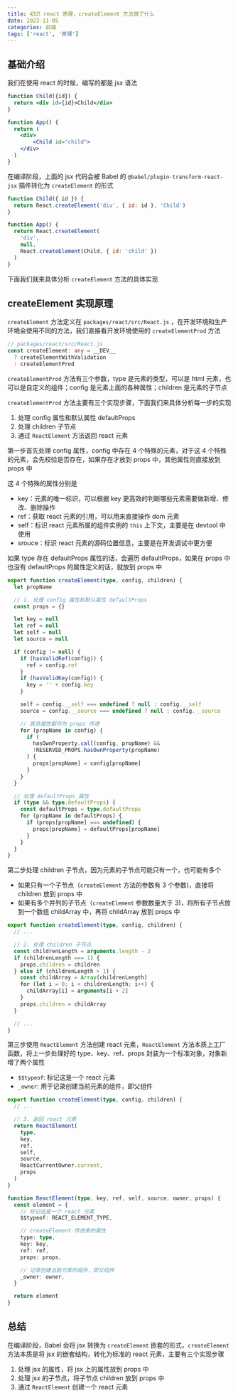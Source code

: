 ```yaml
---
title: 初识 react 原理，createElement 方法做了什么
date: 2023-11-05
categories: 前端
tags: ['react', '原理']
---
```


## 基础介绍

我们在使用 react 的时候，编写的都是 jsx 语法

```jsx
function Child({id}) {
  return <div id={id}>Child</div>
}

function App() {
  return (
  	<div>
    	<Child id="child">
    </div>
  )
}
```

在编译阶段，上面的 jsx 代码会被 Babel 的 `@babel/plugin-transform-react-jsx` 插件转化为 `createElement` 的形式

```js
function Child({ id }) {
  return React.createElement('div', { id: id }, 'Child')
}

function App() {
  return React.createElement(
    'div',
    null,
    React.createElement(Child, { id: 'child' })
  )
}
```

下面我们就来具体分析 `createElement` 方法的具体实现

## createElement 实现原理

`createElement` 方法定义在 `packages/react/src/React.js` ，在开发环境和生产环境会使用不同的方法，我们直接看开发环境使用的 `createElementProd` 方法

```ts
// packages/react/src/React.js
const createElement: any = __DEV__
  ? createElementWithValidation
  : createElementProd
```

`createElementProd` 方法有三个参数，type 是元素的类型，可以是 html 元素，也可以是自定义的组件；config 是元素上面的各种属性；children 是元素的子节点

`createElementProd` 方法主要有三个实现步骤，下面我们来具体分析每一步的实现

1. 处理 config 属性和默认属性 defaultProps
2. 处理 children 子节点
3. 通过 `ReactElement` 方法返回 react 元素

第一步首先处理 config 属性，config 中存在 4 个特殊的元素，对于这 4 个特殊的元素，会先校验是否存在，如果存在才放到 props 中，其他属性则直接放到 props 中

这 4 个特殊的属性分别是

- key：元素的唯一标识，可以根据 key 更高效的判断哪些元素需要做新增、修改、删除操作
- ref：获取 react 元素的引用，可以用来直接操作 dom 元素
- self：标识 react 元素所属的组件实例的 `this` 上下文，主要是在 devtool 中使用
- srouce：标识 react 元素的源码位置信息，主要是在开发调试中更方便

如果 type 存在 defaultProps 属性的话，会遍历 defaultProps，如果在 props 中也没有 defaultProps 的属性定义的话，就放到 props 中

```ts
export function createElement(type, config, children) {
  let propName

  // 1. 处理 config 属性和默认属性 defaultProps
  const props = {}

  let key = null
  let ref = null
  let self = null
  let source = null

  if (config != null) {
    if (hasValidRef(config)) {
      ref = config.ref
    }
    if (hasValidKey(config)) {
      key = '' + config.key
    }

    self = config.__self === undefined ? null : config.__self
    source = config.__source === undefined ? null : config.__source

    // 其余属性都作为 props 传递
    for (propName in config) {
      if (
        hasOwnProperty.call(config, propName) &&
        !RESERVED_PROPS.hasOwnProperty(propName)
      ) {
        props[propName] = config[propName]
      }
    }
  }

  // 处理 defaultProps 属性
  if (type && type.defaultProps) {
    const defaultProps = type.defaultProps
    for (propName in defaultProps) {
      if (props[propName] === undefined) {
        props[propName] = defaultProps[propName]
      }
    }
  }
}
```

第二步处理 children 子节点，因为元素的子节点可能只有一个，也可能有多个

- 如果只有一个子节点（`createElement` 方法的参数有 3 个参数)，直接将 children 放到 props 中
- 如果有多个并列的子节点（`createElement` 参数数量大于 3)，将所有子节点放到一个数组 childArray 中，再将 childArray 放到 props 中

```ts
export function createElement(type, config, children) {
  // ...

  // 2. 处理 children 子节点
  const childrenLength = arguments.length - 2
  if (childrenLength === 1) {
    props.children = children
  } else if (childrenLength > 1) {
    const childArray = Array(childrenLength)
    for (let i = 0; i < childrenLength; i++) {
      childArray[i] = arguments[i + 2]
    }
    props.children = childArray
  }

  // ...
}
```

第三步使用 `ReactElement` 方法创建 react 元素，`ReactElement` 方法本质上工厂函数，将上一步处理好的 type、key、ref、props 封装为一个标准对象，对象新增了两个属性

- `$$typeof`: 标记这是一个 react 元素
- `_owner`: 用于记录创建当前元素的组件，即父组件

```ts
export function createElement(type, config, children) {
  // ...

  // 3. 返回 react 元素
  return ReactElement(
    type,
    key,
    ref,
    self,
    source,
    ReactCurrentOwner.current,
    props
  )
}

function ReactElement(type, key, ref, self, source, owner, props) {
  const element = {
    // 标记这是一个 react 元素
    $$typeof: REACT_ELEMENT_TYPE,

    // createElement 传进来的属性
    type: type,
    key: key,
    ref: ref,
    props: props,

    // 记录创建当前元素的组件，即父组件
    _owner: owner,
  }

  return element
}
```

## 总结

在编译阶段，Babel 会将 jsx 转换为 `createElement` 嵌套的形式，`createElement` 方法本质是将 jsx 的嵌套结构，转化为标准的 react 元素，主要有三个实现步骤

1. 处理 jsx 的属性，将 jsx 上的属性放到 props 中
2. 处理 jsx 的子节点，将子节点 children 放到 props 中
3. 通过 `ReactElement` 创建一个 react 元素
